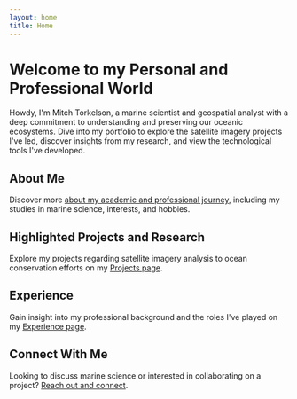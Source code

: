 ```yaml
---
layout: home
title: Home
---
```


# Welcome to my Personal and Professional World

Howdy, I'm Mitch Torkelson, a marine scientist and geospatial analyst with a deep commitment to understanding and preserving our oceanic ecosystems. Dive into my portfolio to explore the satellite imagery projects I've led, discover insights from my research, and view the technological tools I've developed.

## About Me

Discover more [about my academic and professional journey](/mitchtorkportfolio/about), including my studies in marine science, interests, and hobbies.

## Highlighted Projects and Research

Explore my projects regarding satellite imagery analysis to ocean conservation efforts on my [Projects page](/mitchtorkportfolio/projects).

## Experience

Gain insight into my professional background and the roles I've played on my [Experience page](/mitchtorkportfolio/experience).


## Connect With Me

Looking to discuss marine science or interested in collaborating on a project? [Reach out and connect](mailto:mitchtorkelson@gmail.com).
